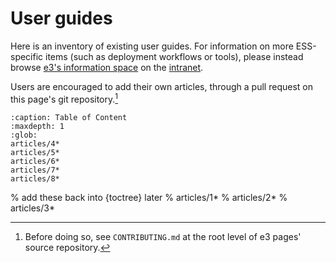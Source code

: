 # User guides

Here is an inventory of existing user guides. For information on more ESS-specific items (such as deployment workflows or tools), please instead browse [e3's information space](https://confluence.esss.lu.se/display/E3) on the [intranet](https://confluence.esss.lu.se).

Users are encouraged to add their own articles, through a pull request on this page's git repository.[^1]

 ```{toctree}
 :caption: Table of Content
 :maxdepth: 1
 :glob:
articles/4*
articles/5*
articles/6*
articles/7*
articles/8*
 ```
% add these back into {toctree} later
% articles/1*
% articles/2*
% articles/3*


[^1]: Before doing so, see `CONTRIBUTING.md` at the root level of e3 pages' source repository.
